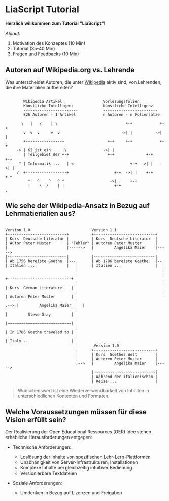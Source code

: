 <!--
author:   Your Name
email:    your@mail.org

version:  0.0.1

language: de

narrator: Deutsch Male

comment:  Try to write a short comment about
          your course, multiline is also okay.

link:     https://cdn.jsdelivr.net/chartist.js/latest/chartist.min.css
script:   https://cdn.jsdelivr.net/chartist.js/latest/chartist.min.js

translation: Deutsch  translations/German.md
-->

# LiaScript Tutorial

**Herzlich willkommen zum Tutorial "LiaScript"!**

_Ablauf:_

1. Motivation des Konzeptes (10 Min)
2. Tutorial (35-40 Min)
3. Fragen und Feedbacks (10 Min)

## Autoren auf Wikipedia.org vs. Lehrende

Was unterscheidet Autoren, die unter [Wikipedia](https://www.wikipedia.de/) aktiv sind, von Lehrenden, die ihre Materialien aufbereiten?

<!--
style="width: 100%; max-width: 660px; display: block; margin-left: auto; margin-right: auto;"
-->
```ascii

        Wikipedia Artikel                  Vorlesungsfolien
        Künstliche Intelligenz             Künstliche Intelligenz
        ------------------------           ------------------------
        826 Autoren - 1 Artikel            n Autoren - n Foliensätze

       \   |   /    | \                              +-+            +-+
        v  v  v     v  v                           ->| |          ->| |
        +----------------+                   +-+     +-+            +-+
     -> | KI ist ein     |\                ->| |
        | Teilgebiet der +-+                 +-+              +-+     +-+
      ^ | Informatik ...   | <-                        +-+  ->| |   ->| |
     /  +------------------+                    +-+  ->| |    +-+     +-+
          ^   ^    ^   ^ ^                    ->| |    +-+
          |    \  /    | |                      +-+                            .
```


## Wie sehe der Wikipedia-Ansatz in Bezug auf Lehrmatierialien aus?

<!--
style="width: 100%; max-width: 860px; display: block; margin-left: auto; margin-right: auto;"
-->
```ascii

Version 1.0                           Version 1.1
+--------------------------+          +---------------------------+
| Kurs  Deutsche Literatur |          | Kurs  Deutsche Literatur  |
| Autor Peter Muster       | "Fehler" | Autoren Peter Muster      |
|                          |------>   |         Angelika Maier    |----->
|~~~~~~~~~~~~~~~~~~~~~~~~~~|          |~~~~~~~~~~~~~~~~~~~~~~~~~~~|
| Ab 1756 bereiste Goethe  |---.      | Ab 1786 bereiste Goethe   |--.
| Italien ...              |   |      | Italien ...               |  |
                               |                                     |
                               |                                     |    +----------------------------+
                               |                                     |    | Kurs  German Literature    |
                               |                                     |    | Autoren Peter Muster       |
                               |                                     .--> |         Angelika Maier     |
                               |                                          |         Steve Gray         |
                               |                                          |~~~~~~~~~~~~~~~~~~~~~~~~~~~~|
                               |                                          | In 1786 Goethe traveled to |
                               |                                          | Italy ...                  |
                               |       Version 1.0
                               |      +---------------------------+
                               |      | Kurs  Goethes Welt        |
                               |      | Autoren Peter Muster      |
                               .-->   |         Angelika Maier    |----->
                                      |~~~~~~~~~~~~~~~~~~~~~~~~~~~|
                                      | Während der italienischen |
                                      | Reise ...                 |
```

> Wünschenswert ist eine Wiederverwendbarkeit von Inhalten in unterschiedlichen Kontexten und Formaten.


## Welche Voraussetzungen müssen für diese Vision erfüllt sein?

Der Realisierung der Open Educational Ressources (OER) Idee stehen erhebliche Herausforderungen entgegen:

+ Technische Anforderungen:

    - Loslösung der Inhalte von spezifischen Lehr-Lern-Plattformen
    - Unabhänigkeit von Server-Infrastrukturen, Installationen
    - Komplexe Inhalte bei gleichzeitig intuitiver Bedienung
    - Versionierbare Textdateien

+ Soziale Anforderungen:

    - Umdenken in Bezug auf Lizenzen und Freigaben
